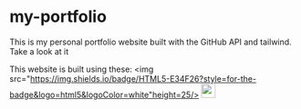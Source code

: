 # my-portfolio
This is my personal portfolio website built with the GitHub API and tailwind. Take a look at it

This website is built using these:
<img src="https://img.shields.io/badge/HTML5-E34F26?style=for-the-badge&logo=html5&logoColor=white"height=25/>
<IMG src="https://img.shields.io/badge/Tailwind_CSS-38B2AC?style=for-the-badge&logo=tailwind-css&logoColor=white" height=25/>
